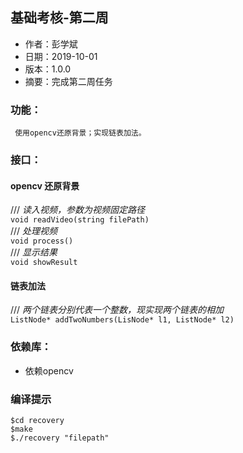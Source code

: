 ## 基础考核-第二周
- 作者：彭学斌
- 日期：2019-10-01
- 版本：1.0.0
- 摘要：完成第二周任务

### 功能：
     使用opencv还原背景；实现链表加法。
### 接口：
#### opencv 还原背景
/// *读入视频，参数为视频固定路径*  
`void readVideo(string filePath)`  
/// *处理视频*  
`void process()`  
/// *显示结果*  
`void showResult`
#### 链表加法
/// *两个链表分别代表一个整数，现实现两个链表的相加*  
`ListNode* addTwoNumbers(LisNode* l1, ListNode* l2)`
### 依赖库：
- 依赖opencv

### 编译提示
```
$cd recovery
$make
$./recovery "filepath"
```

